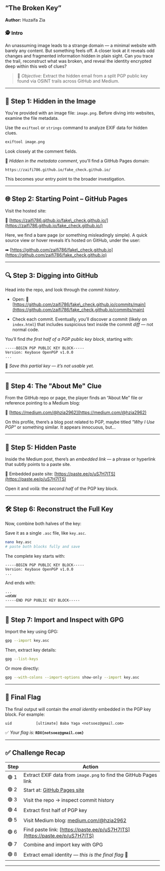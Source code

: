 ## **“The Broken Key”**

**Author:** Huzaifa Zia


### 🕵 Intro

An unassuming image leads to a strange domain — a minimal website with barely any content. But something feels off. A closer look at it reveals odd changes and fragmented information hidden in plain sight. Can you trace the trail, reconstruct what was broken, and reveal the identity encrypted deep within this web of clues?

> 🧠 *Objective*: Extract the hidden email from a split PGP public key found via OSINT trails across GitHub and Medium.

---

## 🧷 Step 1: Hidden in the Image

You're provided with an image file: `image.png`. Before diving into websites, examine the file metadata.

Use the `exiftool` or `strings` command to analyze EXIF data for hidden clues.

```bash
exiftool image.png
```

Look closely at the comment fields.

🧩 *Hidden in the metadata comment*, you'll find a GitHub Pages domain:

```
https://zaifi786.github.io/fake_check.github.io/
```

This becomes your entry point to the broader investigation.

---

## 🌐 Step 2: Starting Point – GitHub Pages

Visit the hosted site:

🔗 [https://zaifi786.github.io/fake\_check.github.io/](https://zaifi786.github.io/fake_check.github.io/)

Here, we find a bare page (or something misleadingly simple). A quick source view or hover reveals it’s hosted on GitHub, under the user:

➡ [https://github.com/zaifi786/fake\_check.github.io](https://github.com/zaifi786/fake_check.github.io)

---

## 🔍 Step 3: Digging into GitHub

Head into the repo, and look through the *commit history*.

* Open:
  🔗 [https://github.com/zaifi786/fake\_check.github.io/commits/main](https://github.com/zaifi786/fake_check.github.io/commits/main)

* Check each commit. Eventually, you’ll discover a commit (likely on `index.html`) that includes suspicious text inside the commit *diff* — not normal code.

You’ll find *the first half of a PGP public key block*, starting with:

```
-----BEGIN PGP PUBLIC KEY BLOCK-----
Version: Keybase OpenPGP v1.0.0
...
```

📁 *Save this partial key — it’s not usable yet.*

---

## 📄 Step 4: The "About Me" Clue

From the GitHub repo or page, the player finds an “About Me” file or reference pointing to a Medium blog:

🔗 [https://medium.com/@hzia2962](https://medium.com/@hzia2962)

On this profile, there’s a blog post related to PGP, maybe titled *"Why I Use PGP"* or something similar. It appears innocuous, but…

---

## 🧠 Step 5: Hidden Paste

Inside the Medium post, there’s an *embedded link* — a phrase or hyperlink that subtly points to a paste site.

🔗 Embedded paste site: [https://paste.ee/p/uS7H7lTS](https://paste.ee/p/uS7H7lTS)

Open it and voilà: the *second half* of the PGP key block.

---

## 🛠 Step 6: Reconstruct the Full Key

Now, combine both halves of the key:

Save it as a single `.asc` file, like `key.asc`.

```bash
nano key.asc
# paste both blocks fully and save
```

The complete key starts with:

```
-----BEGIN PGP PUBLIC KEY BLOCK-----
Version: Keybase OpenPGP v1.0.0
...
```

And ends with:

```
...
=mKWW
-----END PGP PUBLIC KEY BLOCK-----
```

---

## 🔐 Step 7: Import and Inspect with GPG

Import the key using GPG:

```bash
gpg --import key.asc
```

Then, extract key details:

```bash
gpg --list-keys
```

Or more directly:

```bash
gpg --with-colons --import-options show-only --import key.asc
```

---

## 🎯 Final Flag

The final output will contain the *email identity* embedded in the PGP key block. For example:

```
uid           [ultimate] Baba Yaga <notsoez@gmail.com>
```

✅ *Your flag is:*
**`RDX{notsoez@gmail.com}`**

---

## ✅ Challenge Recap

| Step | Action                                                                          |
| ---- | ------------------------------------------------------------------------------- |
| 🟢 1 | Extract EXIF data from `image.png` to find the GitHub Pages link                |
| 🟢 2 | Start at: [GitHub Pages site](https://zaifi786.github.io/fake_check.github.io/) |
| 🟢 3 | Visit the repo → inspect commit history                                         |
| 🟢 4 | Extract first half of PGP key                                                   |
| 🟢 5 | Visit Medium blog: [medium.com/@hzia2962](https://medium.com/@hzia2962)         |
| 🟢 6 | Find paste link: [https://paste.ee/p/uS7H7lTS](https://paste.ee/p/uS7H7lTS)     |
| 🟢 7 | Combine and import key with GPG                                                 |
| 🟢 8 | Extract email identity — *this is the final flag* 🎉                            |

---



